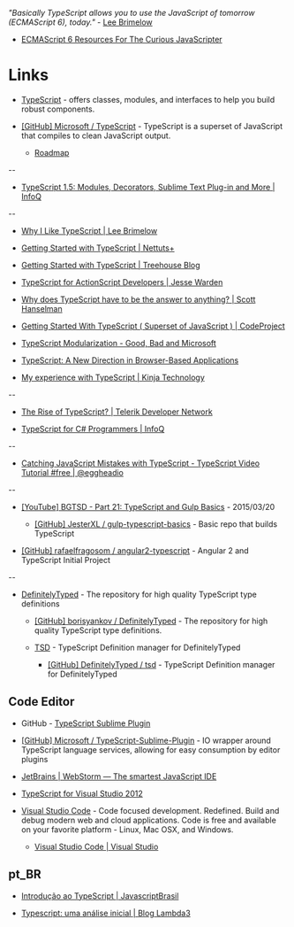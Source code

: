 
_"Basically TypeScript allows you to use the JavaScript of tomorrow (ECMAScript 6), today."_ - [Lee Brimelow](http://www.leebrimelow.com/)

  * [ECMAScript 6 Resources For The Curious JavaScripter](http://addyosmani.com/blog/ecmascript-6-resources-for-the-curious-javascripter/)


# Links

* [TypeScript](http://www.typescriptlang.org/) - offers classes, modules, and interfaces to help you build robust components.

* [[GitHub] Microsoft / TypeScript](https://github.com/Microsoft/TypeScript) - TypeScript is a superset of JavaScript that compiles to clean JavaScript output.

  * [Roadmap](https://github.com/Microsoft/TypeScript/wiki/Roadmap)

--

* [TypeScript 1.5: Modules, Decorators, Sublime Text Plug-in and More | InfoQ](http://www.infoq.com/news/2015/04/typescript-1-5/)

--

* [Why I Like TypeScript | Lee Brimelow](http://www.leebrimelow.com/why-i-like-typescripts/)

* [Getting Started with TypeScript | Nettuts+](http://net.tutsplus.com/tutorials/javascript-ajax/getting-started-with-typescript/)

* [Getting Started with TypeScript | Treehouse Blog](http://blog.teamtreehouse.com/getting-started-typescript)

* [TypeScript for ActionScript Developers | Jesse Warden](http://jessewarden.com/2012/10/typescript-for-actionscript-developers.html)

* [Why does TypeScript have to be the answer to anything? | Scott Hanselman](http://www.hanselman.com/blog/WhyDoesTypeScriptHaveToBeTheAnswerToAnything.aspx)

* [Getting Started With TypeScript ( Superset of JavaScript ) | CodeProject](http://www.codeproject.com/Articles/470129/TypeScript-Superset-of-JavaScript)

* [TypeScript Modularization - Good, Bad and Microsoft](http://brettjonesdev.com/modularization-in-typescript/)

* [TypeScript: A New Direction in Browser-Based Applications](http://blog.smartbear.com/software-quality/bid/275199/TypeScript-A-New-Direction-in-Browser-Based-Applications)

* [My experience with TypeScript | Kinja Technology](http://tech.kinja.com/my-experience-with-typescript-710191610)

--

* [The Rise of TypeScript? | Telerik Developer Network](http://developer.telerik.com/featured/the-rise-of-typescript/)

* [TypeScript for C# Programmers | InfoQ](http://www.infoq.com/minibooks/typescript-c-sharp-programmers)

--

* [Catching JavaScript Mistakes with TypeScript - TypeScript Video Tutorial #free | @eggheadio](https://egghead.io/lessons/javascript-catching-javascript-mistakes-with-typescript)

--

* [[YouTube] BGTSD - Part 21: TypeScript and Gulp Basics](https://www.youtube.com/watch?v=5Z82cpVP_qo) - 2015/03/20

  * [[GitHub] JesterXL / gulp-typescript-basics](https://github.com/JesterXL/gulp-typescript-basics) - Basic repo that builds TypeScript

* [[GitHub] rafaelfragosom / angular2-typescript](https://github.com/rafaelfragosom/angular2-typescript) - Angular 2 and TypeScript Initial Project

--

* [DefinitelyTyped](http://definitelytyped.org/) - The repository for high quality TypeScript type definitions

  * [[GitHub] borisyankov / DefinitelyTyped](https://github.com/borisyankov/DefinitelyTyped) - The repository for high quality TypeScript type definitions.

  * [TSD](http://definitelytyped.org/tsd/) - TypeScript Definition manager for DefinitelyTyped
  
    * [[GitHub] DefinitelyTyped / tsd](https://github.com/Definitelytyped/tsd) - TypeScript Definition manager for DefinitelyTyped



## Code Editor

* GitHub - [TypeScript Sublime Plugin](https://github.com/raph-amiard/sublime-typescript)

* [[GitHub] Microsoft / TypeScript-Sublime-Plugin](https://github.com/Microsoft/TypeScript-Sublime-Plugin) - IO wrapper around TypeScript language services, allowing for easy consumption by editor plugins

* [JetBrains | WebStorm — The smartest JavaScript IDE](https://www.jetbrains.com/webstorm/)

* [TypeScript for Visual Studio 2012](http://go.microsoft.com/fwlink/?LinkID=266563)

* [Visual Studio Code](https://code.visualstudio.com/) - Code focused development. Redefined. Build and debug modern web and cloud applications. Code is free and available on your favorite platform - Linux, Mac OSX, and Windows.
  
  * [Visual Studio Code | Visual Studio](https://www.visualstudio.com/en-us/products/code-vs.aspx)

## pt_BR

* [Introdução ao TypeScript | JavascriptBrasil](http://javascriptbrasil.com/pre-processadores/introducao-ao-typescript)

* [Typescript: uma análise inicial | Blog Lambda3](http://blog.lambda3.com.br/2012/10/typescript-uma-anlise-inicial/)

